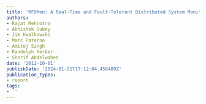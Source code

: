 ```yaml
---
title: 'RFDMon: A Real-Time and Fault-Tolerant Distributed System Monitoring Approach'
authors:
- Rajat Mehrotra
- Abhishek Dubey
- Jim Kwalkowski
- Marc Paterno
- Amitoj Singh
- Randolph Herber
- Sherif Abdelwahed
date: '2011-10-01'
publishDate: '2024-01-21T17:12:04.456489Z'
publication_types:
- report
tags:
- ''
---
```

